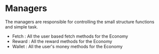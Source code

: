 # Managers

The managers are responsible for controlling the small structure functions and simple task.

- Fetch : All the user based fetch methods for the Economy
- Reward : All the reward methods for the Economy
- Wallet : All the user's money methods for the Economy
